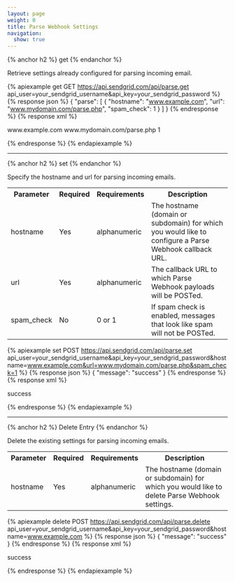 ```yaml
---
layout: page
weight: 0
title: Parse Webhook Settings
navigation:
  show: true
---
```


{% anchor h2 %}
get 
{% endanchor %}

Retrieve settings already configured for parsing incoming email.

{% apiexample get GET https://api.sendgrid.com/api/parse.get api_user=your_sendgrid_username&api_key=your_sendgrid_password %}
  {% response json %}
{
  "parse": [
    {
      "hostname": "www.example.com",
      "url": "www.mydomain.com/parse.php",
      "spam_check": 1
    }
  ]
}
  {% endresponse %}
  {% response xml %}
<?xml version="1.0" encoding="ISO-8859-1"?>

<parse>
   <entry>
      <hostname>www.example.com</hostname>
      <url>www.mydomain.com/parse.php</url>
      <spam_check>1</spam_check>
   </entry>
</parse>

  {% endresponse %}
{% endapiexample %}

* * * * *

{% anchor h2 %}
set 
{% endanchor %}

Specify the hostname and url for parsing incoming emails.

<table class="table table-bordered table-striped">
   <tbody>
      <tr>
         <th>Parameter</th>
         <th>Required</th>
         <th>Requirements</th>
         <th>Description</th>
      </tr>
      <tr>
         <td>hostname</td>
         <td>Yes</td>
         <td>alphanumeric</td>
         <td>The hostname (domain or subdomain) for which you would like to configure a Parse Webhook callback URL.</td>
      </tr>
      <tr>
         <td>url</td>
         <td>Yes</td>
         <td>alphanumeric</td>
         <td>The callback URL to which Parse Webhook payloads will be POSTed.</td>
      </tr>
      <tr>
         <td>spam_check</td>
         <td>No</td>
         <td>0 or 1</td>
         <td>If spam check is enabled, messages that look like spam will not be POSTed.</td>
      </tr>
   </tbody>
</table>

{% apiexample set POST https://api.sendgrid.com/api/parse.set api_user=your_sendgrid_username&api_key=your_sendgrid_password&hostname=www.example.com&url=www.mydomain.com/parse.php&spam_check=1 %}
  {% response json %}
{
  "message": "success"
}
  {% endresponse %}
  {% response xml %}
<?xml version="1.0" encoding="ISO-8859-1"?>

<result>
   <message>success</message>
</result>

  {% endresponse %}
{% endapiexample %}

* * * * *

{% anchor h2 %}
Delete Entry 
{% endanchor %}

Delete the existing settings for parsing incoming emails.

<table class="table table-bordered table-striped">
   <tbody>
      <tr>
         <th>Parameter</th>
         <th>Required</th>
         <th>Requirements</th>
         <th>Description</th>
      </tr>
      <tr>
         <td>hostname</td>
         <td>Yes</td>
         <td>alphanumeric</td>
         <td>The hostname (domain or subdomain) for which you would like to delete Parse Webhook settings.</td>
      </tr>
   </tbody>
</table>

{% apiexample delete POST https://api.sendgrid.com/api/parse.delete api_user=your_sendgrid_username&api_key=your_sendgrid_password&hostname=www.example.com %}
  {% response json %}
{
  "message": "success"
}
  {% endresponse %}
  {% response xml %}
<?xml version="1.0" encoding="ISO-8859-1"?>

<result>
   <message>success</message>
</result>

  {% endresponse %}
{% endapiexample %}
